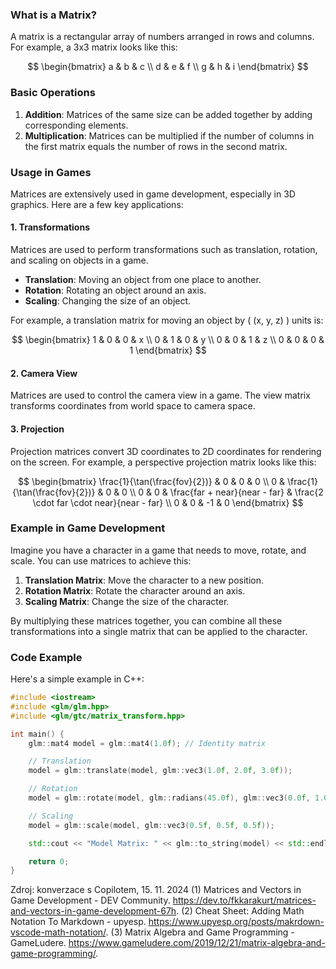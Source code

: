 ### What is a Matrix?

A matrix is a rectangular array of numbers arranged in rows and columns. For example, a 3x3 matrix looks like this:

$$
\begin{bmatrix}
a & b & c \\
d & e & f \\
g & h & i
\end{bmatrix}
$$

### Basic Operations

1. **Addition**: Matrices of the same size can be added together by adding corresponding elements.
2. **Multiplication**: Matrices can be multiplied if the number of columns in the first matrix equals the number of rows in the second matrix.

### Usage in Games

Matrices are extensively used in game development, especially in 3D graphics. Here are a few key applications:

#### 1. Transformations

Matrices are used to perform transformations such as translation, rotation, and scaling on objects in a game.

- **Translation**: Moving an object from one place to another.
- **Rotation**: Rotating an object around an axis.
- **Scaling**: Changing the size of an object.

For example, a translation matrix for moving an object by \( (x, y, z) \) units is:

$$
\begin{bmatrix}
1 & 0 & 0 & x \\
0 & 1 & 0 & y \\
0 & 0 & 1 & z \\
0 & 0 & 0 & 1
\end{bmatrix}
$$

#### 2. Camera View

Matrices are used to control the camera view in a game. The view matrix transforms coordinates from world space to camera space.

#### 3. Projection

Projection matrices convert 3D coordinates to 2D coordinates for rendering on the screen. For example, a perspective projection matrix looks like this:

$$
\begin{bmatrix}
\frac{1}{\tan(\frac{fov}{2})} & 0 & 0 & 0 \\
0 & \frac{1}{\tan(\frac{fov}{2})} & 0 & 0 \\
0 & 0 & \frac{far + near}{near - far} & \frac{2 \cdot far \cdot near}{near - far} \\
0 & 0 & -1 & 0
\end{bmatrix}
$$

### Example in Game Development

Imagine you have a character in a game that needs to move, rotate, and scale. You can use matrices to achieve this:

1. **Translation Matrix**: Move the character to a new position.
2. **Rotation Matrix**: Rotate the character around an axis.
3. **Scaling Matrix**: Change the size of the character.

By multiplying these matrices together, you can combine all these transformations into a single matrix that can be applied to the character.

### Code Example

Here's a simple example in C++:

```cpp
#include <iostream>
#include <glm/glm.hpp>
#include <glm/gtc/matrix_transform.hpp>

int main() {
    glm::mat4 model = glm::mat4(1.0f); // Identity matrix

    // Translation
    model = glm::translate(model, glm::vec3(1.0f, 2.0f, 3.0f));

    // Rotation
    model = glm::rotate(model, glm::radians(45.0f), glm::vec3(0.0f, 1.0f, 0.0f));

    // Scaling
    model = glm::scale(model, glm::vec3(0.5f, 0.5f, 0.5f));

    std::cout << "Model Matrix: " << glm::to_string(model) << std::endl;

    return 0;
}
```

Zdroj: konverzace s Copilotem, 15. 11. 2024
(1) Matrices and Vectors in Game Development - DEV Community. <https://dev.to/fkkarakurt/matrices-and-vectors-in-game-development-67h>.
(2) Cheat Sheet: Adding Math Notation To Markdown - upyesp. <https://www.upyesp.org/posts/makrdown-vscode-math-notation/>.
(3) Matrix Algebra and Game Programming - GameLudere. <https://www.gameludere.com/2019/12/21/matrix-algebra-and-game-programming/>.
